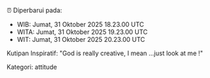 ⏰ Diperbarui pada:
- WIB: Jumat, 31 Oktober 2025 18.23.00 UTC
- WITA: Jumat, 31 Oktober 2025 19.23.00 UTC
- WIT: Jumat, 31 Oktober 2025 20.23.00 UTC

Kutipan Inspiratif:
"God is really creative, I mean ...just look at me !"


Kategori: attitude

